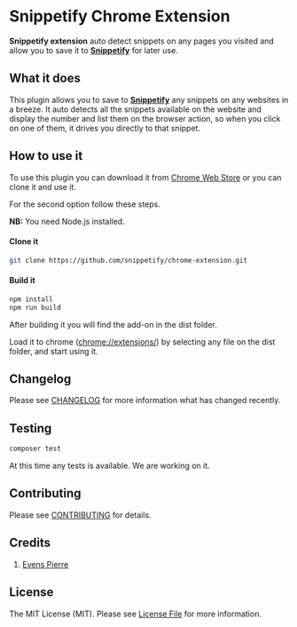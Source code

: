 # Snippetify Chrome Extension 

**Snippetify extension** auto detect snippets on any pages you visited and allow you to save it to [**Snippetify**](https://snippetify.com) for later use.

## What it does

This plugin allows you to save to [**Snippetify**](https://snippetify.com) any snippets on any websites in a breeze. It auto detects all the snippets available on the website and display the number and list them on the browser action, so when you click on one of them, it drives you directly to that snippet.

## How to use it

To use this plugin you can download it from [Chrome Web Store](https://chrome.google.com/webstore/category/extensions) or you can clone it and use it. 

For the second option follow these steps.

**NB:** You need Node.js installed.

#### Clone it

```bash
git clone https://github.com/snippetify/chrome-extension.git
```

#### Build it

```bash
npm install
npm run build
```

After building it you will find the add-on in the dist folder.

Load it to chrome ([chrome://extensions/](chrome://extensions/)) by selecting any file on the dist folder, and start using it.

## Changelog

Please see [CHANGELOG](https://github.com/snippetify/chrome-extension/blob/master/CHANGELOG.md) for more information what has changed recently.

## Testing

```bash
composer test
```

At this time any tests is available. We are working on it.

## Contributing

Please see [CONTRIBUTING](https://github.com/snippetify/chrome-extension/blob/master/CONTRIBUTING.md) for details.

## Credits

1. [Evens Pierre](https://github.com/pierrevensy)

## License

The MIT License (MIT). Please see [License File](https://github.com/snippetify/chrome-extension/blob/master/LICENSE.md) for more information.

